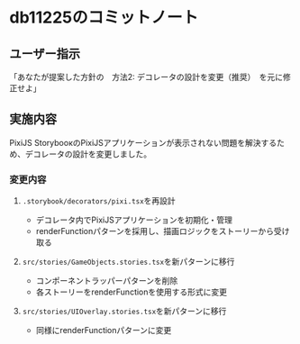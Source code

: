 # db11225のコミットノート

## ユーザー指示

「あなたが提案した方針の　方法2: デコレータの設計を変更（推奨）　を元に修正せよ」

## 実施内容

PixiJS StoryboокのPixiJSアプリケーションが表示されない問題を解決するため、デコレータの設計を変更しました。

### 変更内容

1. `.storybook/decorators/pixi.tsx`を再設計
   - デコレータ内でPixiJSアプリケーションを初期化・管理
   - renderFunctionパターンを採用し、描画ロジックをストーリーから受け取る

2. `src/stories/GameObjects.stories.tsx`を新パターンに移行
   - コンポーネントラッパーパターンを削除
   - 各ストーリーをrenderFunctionを使用する形式に変更

3. `src/stories/UIOverlay.stories.tsx`を新パターンに移行
   - 同様にrenderFunctionパターンに変更
